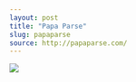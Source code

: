 ```yaml
---
layout: post
title: "Papa Parse"
slug: papaparse
source: http://papaparse.com/
---
```


<img src="/beautiful-open/screenshots/papaparse.png">
